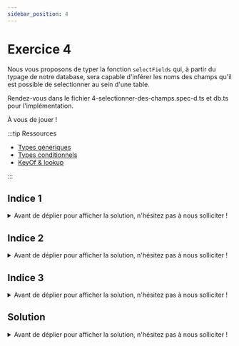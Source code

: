 ```yaml
---
sidebar_position: 4
---
```


# Exercice 4

Nous vous proposons de typer la fonction `selectFields` qui, à partir du typage de notre database, sera capable d'inférer les noms des champs qu'il est possible de selectionner au sein d'une table.

Rendez-vous dans le fichier 4-selectionner-des-champs.spec-d.ts et db.ts pour l'implémentation.

À vous de jouer !

:::tip Ressources

- [Types génériques](../typescript/generic.md)
- [Types conditionnels](../typescript/conditional-types.md)
- [KeyOf & lookup](../typescript/keyof-lookup.md)

:::

## Indice 1

<details>
  <summary>Avant de déplier pour afficher la solution, n'hésitez pas à nous solliciter ! </summary>
  
  Comme précédemment on peut envisager de construire un type intermédiaire pour préciser la signature du _contexte_ passé `selectFields`. À ce stade `selectFields` devra pouvoir être invoqué avecle contexte d'une opération de sélection sur une table membre d'une base de donnée... _donnée_ (**any** ?).

</details>

## Indice 2

<details>
  <summary>Avant de déplier pour afficher la solution, n'hésitez pas à nous solliciter ! </summary>
  
  Nous sommes dans un cas sililaire à l'exercice précédent, simplement cette fois-ci on veut pouvoir inférer le types de propriétés nichées un peu plus profondément que les noms des tables.

  Suite à l'invocation de `selectFrom` on dispose, dans notre _contexte_ d'un peu plus d'information : on sait que nous construisons une operation `select` et surtout quelle table nous allons interroger. Il est alors possible d'extraire, depuis le _contexte_, les ~~types des clés~~ _noms de champs_ de la table ciblée et ainsi faire en sorte que `selectFields` n'accepte en second paramètre qu'un tableau dont les éléments sont des membres de champs de la table cible.

</details>

## Indice 3

<details>
  <summary>Avant de déplier pour afficher la solution, n'hésitez pas à nous solliciter ! </summary>
  
  Il est tout à fait possible de définir un _lookup type_ à partir d'un autre _lookup type_. Notamment ici nous cherchons à identifier les clés membres d'une table, elle-même membre d'une base de donnée afin de spécifier que le second paramètre de `selectFields` sera un tableau dont les éléments seront du type des dites clés.

</details>

## Solution

<details>
  <summary>Avant de déplier pour afficher la solution, n'hésitez pas à nous solliciter ! </summary>

    ```ts
    type SelectableContext<DB> = EmptyContext<DB> & {
      _operation: "select";
      _table: keyof DB;
    };
    type AnySelectableContext = SelectableContext<any>;
    export const selectFields = <Ctx extends AnySelectableContext>(
      ctx: Ctx,
      fieldNames: (keyof Ctx["_db"][Ctx["_table"]])[]
    ) => ({
      ...ctx,
      _fields: fieldNames,
    });
    ```

</details>
